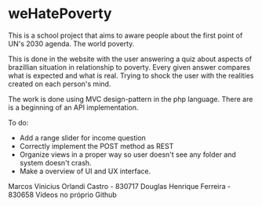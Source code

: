 # weHatePoverty
This is a school project that aims to aware people about the first point of UN's 2030 agenda. The world poverty.

This is done in the website with the user answering a quiz about aspects of brazillian situation in relationship to poverty.
Every given answer compares what is expected and what is real. Trying to shock the user with the realities created on each person's mind.

The work is done using MVC design-pattern in the php language. There are is a beginning of an API implementation.

To do:
- Add a range slider for income question
- Correctly implement the POST method as REST
- Organize views in a proper way so user doesn't see any folder and system doesn't crash.
- Make a overview of UI and UX interface.

Marcos Vinicius Orlandi Castro - 830717
Douglas Henrique Ferreira - 830658
Vídeos no próprio Github 
